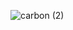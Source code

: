 ![carbon (2)](https://user-images.githubusercontent.com/97213130/196405410-5d519840-c9a4-4b2b-978d-55c2f25f3444.png)
